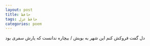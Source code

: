 ```yaml
---
layout: post
title: حافظ
tags: حافظ غزل
categories: poem
---
```


دل گفت فروکش کنم این شهر به بویش / بیچاره ندانست که یارش سفری بود